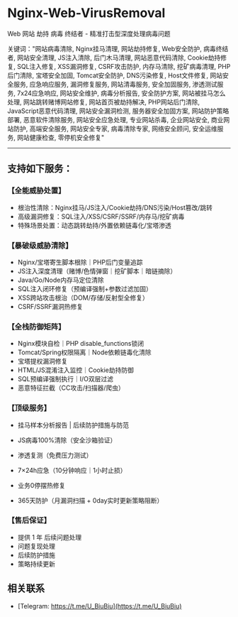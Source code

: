 
# Nginx-Web-VirusRemoval
Web 网站 劫持 病毒 终结者 - 精准打击型深度处理病毒问题

关键词："网站病毒清除, Nginx挂马清理, 网站劫持修复, Web安全防护, 病毒终结者, 网站安全清理, JS注入清除, 后门木马清理, 网站恶意代码清除, Cookie劫持修复, SQL注入修复, XSS漏洞修复, CSRF攻击防护, 内存马清除, 挖矿病毒清理, PHP后门清除, 宝塔安全加固, Tomcat安全防护, DNS污染修复, Host文件修复, 网站安全服务, 应急响应服务, 漏洞修复服务, 网站清毒服务, 安全加固服务, 渗透测试服务, 7x24应急响应, 网站安全维护, 病毒分析报告, 安全防护方案, 网站被挂马怎么处理, 网站跳转赌博网站修复, 网站首页被劫持解决, PHP网站后门清除, JavaScript恶意代码清理, 网站安全漏洞检测, 服务器安全加固方案, 网站防护策略部署, 恶意软件清除服务, 网站安全应急处理, 专业网站杀毒, 企业网站安全, 商业网站防护, 高端安全服务, 网站安全专家, 病毒清除专家, 网络安全顾问, 安全运维服务, 网站健康检查, 零停机安全修复"

---

## 支持如下服务：

### 【全能威胁处置】
  - 根治性清除：Nginx挂马/JS注入/Cookie劫持/DNS污染/Host篡改/跳转  
  - 高级漏洞修复：SQL注入/XSS/CSRF/SSRF/内存马/挖矿病毒  
  - 特殊场景处置：动态跳转劫持/外置依赖链毒化/宝塔渗透  

### 【暴破级威胁清除】
  - Nginx/宝塔寄生脚本根除｜PHP后门变量追踪
  - JS注入深度清理（赌博/色情弹窗｜挖矿脚本｜暗链摘除）
  - Java/Go/Node内存马定位清除
  - SQL注入闭环修复（预编译强制+参数过滤加固）
  - XSS跨站攻击根治（DOM/存储/反射型全修复）
  - CSRF/SSRF漏洞热修复

### 【全栈防御矩阵】
  - Nginx模块自检｜PHP disable_functions锁闭
  - Tomcat/Spring权限隔离｜Node依赖链毒化清除
  - 宝塔提权漏洞修复
  - HTML/JS混淆注入监控｜Cookie劫持防御
  - SQL预编译强制执行｜I/O双层过滤
  - 恶意特征拦截（CC攻击/扫描器/爬虫）

### 【顶级服务】 
  - 挂马样本分析报告 | 后续防护措施与防范
  - JS病毒100%清除（安全沙箱验证）
  - 渗透复测（免费压力测试）

  - 7×24h应急（10分钟响应｜1小时止损）
  - 业务0停摆热修复
  - 365天防护（月漏洞扫描 + 0day实时更新策略阻断）
  
### 【售后保证】
  - 提供 1 年 后续问题处理
  - 问题复现处理
  - 后续防护措施
  - 策略持续更新

## 相关联系
 - [Telegram: https://t.me/U_BiuBiu](https://t.me/U_BiuBiu)
